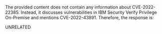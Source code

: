 The provided content does not contain any information about CVE-2022-22385. Instead, it discusses vulnerabilities in IBM Security Verify Privilege On-Premise and mentions CVE-2022-43891. Therefore, the response is:

UNRELATED